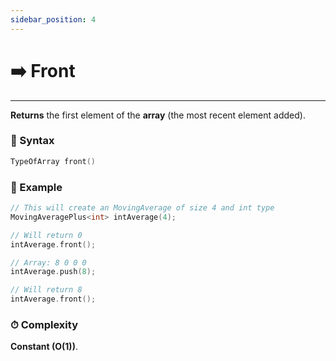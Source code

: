 ```yaml
---
sidebar_position: 4
---
```


# ➡️ Front

---

**Returns** the first element of the **array** (the most recent element added).

### 📝 Syntax

```cpp
TypeOfArray front()
```

### 🔮 Example

```cpp
// This will create an MovingAverage of size 4 and int type
MovingAveragePlus<int> intAverage(4);

// Will return 0
intAverage.front();

// Array: 8 0 0 0
intAverage.push(8);

// Will return 8
intAverage.front();
```

### ⏱ Complexity

**Constant (O(1))**.
